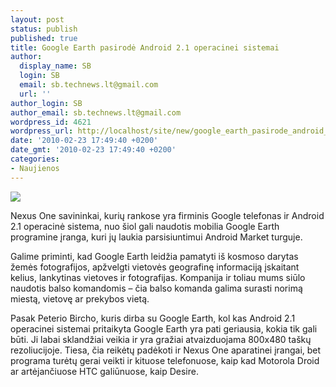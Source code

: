```yaml
---
layout: post
status: publish
published: true
title: Google Earth pasirodė Android 2.1 operacinei sistemai
author:
  display_name: SB
  login: SB
  email: sb.technews.lt@gmail.com
  url: ''
author_login: SB
author_email: sb.technews.lt@gmail.com
wordpress_id: 4621
wordpress_url: http://localhost/site/new/google_earth_pasirode_android_21_operacinei_sistemai/
date: '2010-02-23 17:49:40 +0200'
date_gmt: '2010-02-23 17:49:40 +0200'
categories:
- Naujienos
---
```

<div class="imgright"><img src="http://t1.gstatic.com/images?q=tbn:LLW5hNt-ff8ysM:http://api.ning.com/files/fJyO*Nh-xYt9ZlCRaBNZebRE4T4jVyrolkkZWwbB60Nv0RN8XcvdwfP9M8PM9p3eg8YZi3n-Zc1u0pDqvtiOaCN4Dwm6VW7W/GoogleEarth_logo.png%3Fcrop%3D1%253A1%26width%3D171"  /></div>
<p>Nexus One savininkai, kurių rankose yra firminis Google telefonas ir Android 2.1 operacinė sistema, nuo šiol gali naudotis mobilia Google Earth programine įranga, kuri jų laukia parsisiuntimui Android Market turguje.</p>
<p>Galime priminti, kad Google Earth leidžia pamatyti iš kosmoso darytas žemės fotografijos, apžvelgti vietovės geografinę informaciją įskaitant kelius, lankytinas vietoves ir fotografijas. Kompanija ir toliau mums siūlo naudotis balso komandomis – čia balso komanda galima surasti norimą miestą, vietovę ar prekybos vietą.</p>
<p>Pasak Peterio Bircho, kuris dirba su Google Earth, kol kas Android 2.1 operacinei sistemai pritaikyta Google Earth yra pati geriausia, kokia tik gali būti. Ji labai sklandžiai veikia ir yra gražiai atvaizduojama 800x480 taškų rezoliucijoje. Tiesa, čia reikėtų padėkoti ir Nexus One aparatinei įrangai, bet programa turėtų gerai veikti ir kituose telefonuose, kaip kad Motorola Droid ar artėjančiuose HTC galiūnuose, kaip Desire.<br /></p>

